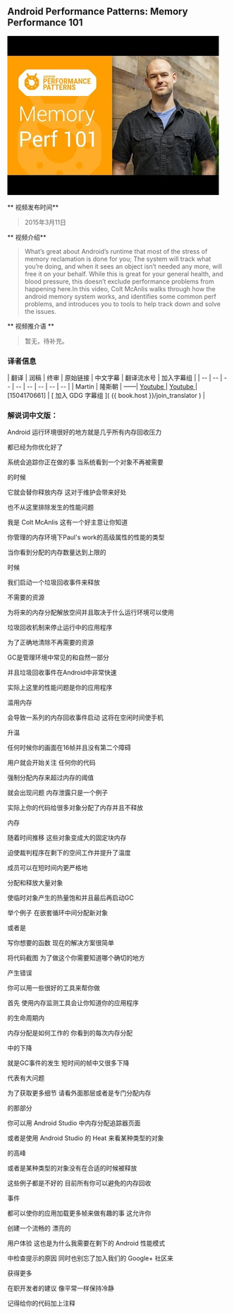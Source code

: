 
## Android Performance Patterns: Memory Performance 101

![video_screenshot](images/OrLEoIsMIAc.jpg)

** 视频发布时间**
 
> 2015年3月11日

** 视频介绍**

> What’s great about Android’s runtime that most of the stress of memory reclamation is done for you; The system will track what you’re doing, and when it sees an object isn’t needed any more, will free it on your behalf. While this is great for your general health, and blood pressure, this doesn’t exclude performance problems from happening here.In this video, Colt McAnlis walks through how the android memory system works, and identifies some common perf problems, and introduces you to tools to help track down and solve the issues.

** 视频推介语 **

>  暂无，待补充。


### 译者信息

| 翻译 | 润稿 | 终审 | 原始链接 | 中文字幕 |  翻译流水号  |  加入字幕组  |
| -- | -- | -- | -- | -- |  -- | -- | -- |
| Martin | 隆斯朝 | ——| [ Youtube ]( https://www.youtube.com/watch?v=OrLEoIsMIAc )  |  [ Youtube ]( https://www.youtube.com/watch?v=p_7vC3AJbRQ ) | [1504170661] | [ 加入 GDG 字幕组 ]( {{ book.host }}/join_translator )  |



### 解说词中文版：

Android 运行环境很好的地方就是几乎所有内存回收压力

都已经为你优化好了

系统会追踪你正在做的事  当系统看到一个对象不再被需要

的时候

它就会替你释放内存  这对于维护会带来好处

也不从这里排除发生的性能问题

我是 Colt McAnlis  这有一个好主意让你知道

你管理的内存环境下Paul's work的高级属性的性能的类型

当你看到分配的内存数量达到上限的

时候

我们启动一个垃圾回收事件来释放

不需要的资源

为将来的内存分配解放空间并且取决于什么运行环境可以使用

垃圾回收机制来停止运行中的应用程序

为了正确地清除不再需要的资源

GC是管理环境中常见的和自然一部分

并且垃圾回收事件在Android中非常快速

实际上这里的性能问题是你的应用程序

滥用内存

会导致一系列的内存回收事件启动  这将在空闲时间使手机

升温

任何时候你的画面在16帧并且没有第二个障碍

用户就会开始关注  任何你的代码

强制分配内存来超过内存的阈值

就会出现问题  内存泄露只是一个例子

实际上你的代码给很多对象分配了内存并且不释放

内存

随着时间推移  这些对象变成大的固定块内存

迫使裁判程序在剩下的空间工作并提升了温度

成员可以在短时间内更严格地

分配和释放大量对象

使临时对象产生的热量饱和并且最后再启动GC

举个例子  在嵌套循环中间分配新对象

或者是

写你想要的函数  现在的解决方案很简单

将代码截图  为了做这个你需要知道哪个确切的地方

产生错误

你可以用一些很好的工具来帮你做

首先  使用内存监测工具会让你知道你的应用程序

的生命周期内

内存分配是如何工作的  你看到的每次内存分配

中的下降

就是GC事件的发生  短时间的帧中又很多下降

代表有大问题

为了获取更多细节  请看外面那层或者是专门分配内存

的那部分

你可以用 Android Studio 中内存分配追踪器页面

或者是使用 Android Studio 的 Heat 来看某种类型的对象

的高峰

或者是某种类型的对象没有在合适的时候被释放

这些例子都是不好的  目前所有你可以避免的内存回收

事件

都可以使你的应用加载更多帧来做有趣的事  这允许你

创建一个流畅的  漂亮的

用户体验  这也是为什么我需要在剩下的 Android 性能模式

中检查提示的原因  同时也别忘了加入我们的 Google+ 社区来

获得更多

在职开发者的建议  像平常一样保持冷静

记得给你的代码加上注释




